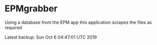 # EPMgrabber
Using a database from the EPM app this application scrapes the files as required


Latest backup: Sun Oct 6 04:47:01 UTC 2019
